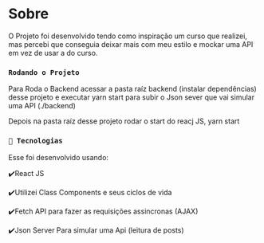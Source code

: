 # Sobre

O Projeto foi desenvolvido tendo como inspiração um curso que realizei, mas percebi que conseguia deixar mais com meu estilo e mockar uma API em vez de usar a do curso.

### `Rodando o Projeto `

Para Roda o Backend acessar a pasta raíz backend (instalar dependências) desse projeto e executar yarn start para subir o Json sever que vai simular uma API (./backend)

Depois na pasta raíz desse projeto rodar o start do reacj JS, yarn start

### `🚀 Tecnologias `

Esse foi desenvolvido usando:

✔️React JS

✔️Utilizei Class Components e seus ciclos de vida

✔️Fetch API para fazer as requisições assincronas (AJAX)

✔️Json Server Para simular uma Api (leitura de posts)
